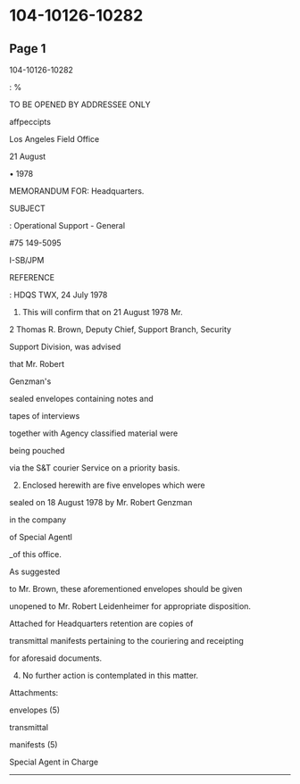 # 104-10126-10282

## Page 1

104-10126-10282

: %

TO BE OPENED BY ADDRESSEE ONLY

affpeccipts

Los Angeles Field Office

21 August

• 1978

MEMORANDUM FOR: Headquarters.

SUBJECT

: Operational Support - General

#75 149-5095

I-SB/JPM

REFERENCE

: HDQS TWX, 24 July 1978

1. This will confirm that on 21 August 1978 Mr.

2 Thomas R. Brown, Deputy Chief, Support Branch, Security

Support Division, was advised

that Mr. Robert

Genzman's

sealed envelopes containing notes and

tapes of interviews

together with Agency classified material were

being pouched

via the S&T courier Service on a priority basis.

2. Enclosed herewith are five envelopes which were

sealed on 18 August 1978 by Mr. Robert Genzman

in the company

of Special Agentl

_of this office.

As suggested

to Mr. Brown, these aforementioned envelopes should be given

unopened to Mr. Robert Leidenheimer for appropriate disposition.

Attached for Headquarters retention are copies of

transmittal manifests pertaining to the couriering and receipting

for aforesaid documents.

4. No further action is contemplated in this matter.

Attachments:

envelopes (5)

transmittal

manifests (5)

Special Agent in Charge

---

